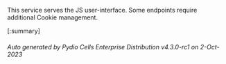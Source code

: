 






This service serves the JS user-interface. Some endpoints require additional Cookie management.

[:summary]

###### Auto generated by Pydio Cells Enterprise Distribution v4.3.0-rc1 on 2-Oct-2023
